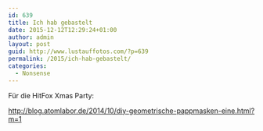 ```yaml
---
id: 639
title: Ich hab gebastelt
date: 2015-12-12T12:29:24+01:00
author: admin
layout: post
guid: http://www.lustauffotos.com/?p=639
permalink: /2015/ich-hab-gebastelt/
categories:
  - Nonsense
---
```

Für die HitFox Xmas Party:

<http://blog.atomlabor.de/2014/10/diy-geometrische-pappmasken-eine.html?m=1>